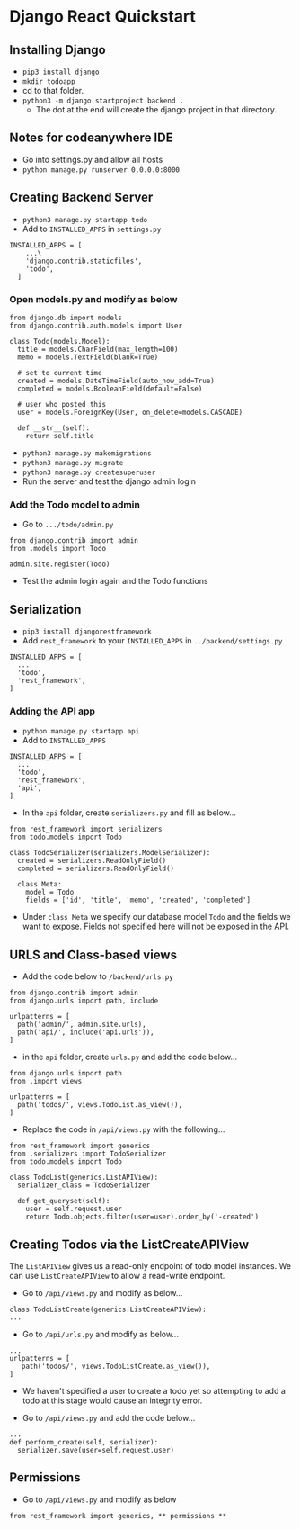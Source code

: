 # Django React Quickstart
## Installing Django
- `pip3 install django`
- `mkdir todoapp`
- cd to that folder.
- `python3 -m django startproject backend . `
  - The dot at the end will create the django project in that directory.

## Notes for codeanywhere IDE
- Go into settings.py and allow all hosts
- `python manage.py runserver 0.0.0.0:8000`
  
## Creating Backend Server
- `python3 manage.py startapp todo`
- Add to `INSTALLED_APPS` in `settings.py`

```
INSTALLED_APPS = [
    ...\
    'django.contrib.staticfiles',
    'todo',
  ]
```

### Open models.py and modify as below
```
from django.db import models
from django.contrib.auth.models import User

class Todo(models.Model):
  title = models.CharField(max_length=100)
  memo = models.TextField(blank=True)
  
  # set to current time
  created = models.DateTimeField(auto_now_add=True)
  completed = models.BooleanField(default=False)
  
  # user who posted this
  user = models.ForeignKey(User, on_delete=models.CASCADE)
  
  def __str__(self):
    return self.title
```

- `python3 manage.py makemigrations`
- `python3 manage.py migrate`
- `python3 manage.py createsuperuser`
- Run the server and test the django admin login

### Add the Todo model to admin
- Go to `.../todo/admin.py`

```
from django.contrib import admin
from .models import Todo

admin.site.register(Todo)
```
- Test the admin login again and the Todo functions

## Serialization
- `pip3 install djangorestframework`
- Add `rest_framework` to your `INSTALLED_APPS` in `../backend/settings.py`

```
INSTALLED_APPS = [
  ...
  'todo',
  'rest_framework',
]
```

### Adding the API app
- `python manage.py startapp api`
- Add to `INSTALLED_APPS`

```
INSTALLED_APPS = [
  ...
  'todo',
  'rest_framework',
  'api',
]
```

- In the `api` folder, create `serializers.py` and fill as below...

```
from rest_framework import serializers
from todo.models import Todo

class TodoSerializer(serializers.ModelSerializer):
  created = serializers.ReadOnlyField()
  completed = serializers.ReadOnlyField()
  
  class Meta:
    model = Todo
    fields = ['id', 'title', 'memo', 'created', 'completed']
```

- Under `class Meta` we specify our database model `Todo` and the fields we want to expose. Fields not specified here will not be exposed in the API.

## URLS and Class-based views
- Add the code below to `/backend/urls.py`

```
from django.contrib import admin
from django.urls import path, include

urlpatterns = [
  path('admin/', admin.site.urls),
  path('api/', include('api.urls')),
]
```

- in the `api` folder, create `urls.py` and add the code below...

```
from django.urls import path
from .import views

urlpatterns = [
  path('todos/', views.TodoList.as_view()),
]
```

- Replace the code in `/api/views.py` with the following...

```
from rest_framework import generics
from .serializers import TodoSerializer
from todo.models import Todo

class TodoList(generics.ListAPIView):
  serializer_class = TodoSerializer
  
  def get_queryset(self):
    user = self.request.user
    return Todo.objects.filter(user=user).order_by('-created')
```

## Creating Todos via the ListCreateAPIView
The `ListAPIView` gives us a read-only endpoint of todo model instances. We can use `ListCreateAPIView` to allow a read-write endpoint.

- Go to `/api/views.py` and modify as below...

```
class TodoListCreate(generics.ListCreateAPIView):
...
```

- Go to `/api/urls.py` and modify as below...

```
...
urlpatterns = [
   path('todos/', views.TodoListCreate.as_view()),
]
```

- We haven't specified a user to create a todo yet so attempting to add a todo at this stage would cause an integrity error.

- Go to `/api/views.py` and add the code below...

```
...
def perform_create(self, serializer):
  serializer.save(user=self.request.user)
```

## Permissions
- Go to `/api/views.py` and modify as below

```
from rest_framework import generics, ** permissions **
```
